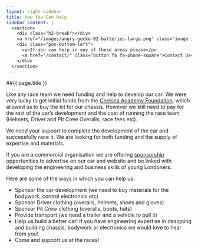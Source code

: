 ```yaml
---
layout: right-sidebar
title: How You Can Help
sidebar_content: |
  <section>
    <div class="h2-break"></div>
    <a href="/images/angry-gecko-02-batteries-large.png" class="image image-full" data-lighter data-width="1344" data-height="900"><img src="/images/angry-gecko-02-batteries.jpg" alt="Batteries" /></a>
    <div class="pos-bottom-left">
      <p>If you can help in any of these areas please</p>
      <a href="/contact/" class="button fa fa-phone-square">Contact Us</a>
    </div>
  </section>
---
```

##{{ page.title }}

Like any race team we need funding and help to develop our car. We were very lucky to get initial funds from the [Chelsea Academy Foundation](http://chelsea-academy-foundation.org/), which allowed us to buy the kit for our chassis.  However we still need to pay for the rest of the car’s development and the cost of running the race team (Helmets, Driver and Pit Crew Overalls, race fees etc).

We need your support to complete the development of the car and successfully race it. We are looking for both funding and the supply of expertise and materials.

If you are a commercial organisation we are offering [sponsorship](/sponsors/) opportunities to advertise on our car and website and be linked with developing the engineering and business skills of young Londoners.

Here are some of the ways in which you can help us:

* Sponsor the car development (we need to buy materials for the bodywork, control electronics etc)
* Sponsor Driver clothing (overalls, helmets, shoes and gloves)
* Sponsor Pit Crew clothing (overalls, boots, hats)
* Provide transport (we need a trailer and a vehicle to pull it)
* Help us build a better car! If you have engineering expertise in designing and building chassis, bodywork or electronics we would love to hear from you!
* Come and support us at the races!